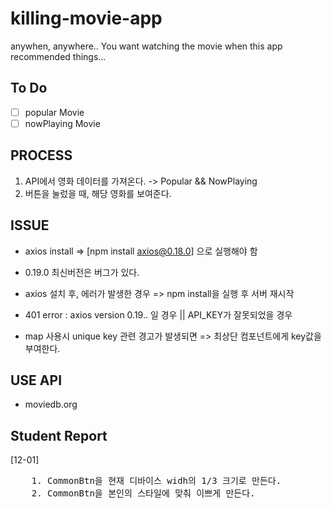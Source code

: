 # killing-movie-app

anywhen, anywhere.. You want watching the movie when this app recommended things...

## To Do

- [ ] popular Movie
- [ ] nowPlaying Movie

## PROCESS

1.  API에서 영화 데이터를 가져온다. -> Popular && NowPlaying
2.  버튼을 눌렀을 때, 해당 영화를 보여준다.

## ISSUE

- axios install => [npm install axios@0.18.0] 으로 실행해야 함
- 0.19.0 최신버전은 버그가 있다.

- axios 설치 후, 에러가 발생한 경우 => npm install을 실행 후 서버 재시작

- 401 error : axios version 0.19.. 일 경우 || API_KEY가 잘못되었을 경우

- map 사용시 unique key 관련 경고가 발생되면 => 최상단 컴포넌트에게 key값을 부여한다.

## USE API

- moviedb.org

## Student Report

[12-01]

<pre>
    1. CommonBtn을 현재 디바이스 widh의 1/3 크기로 만든다.
    2. CommonBtn을 본인의 스타일에 맞춰 이쁘게 만든다.
</pre>
